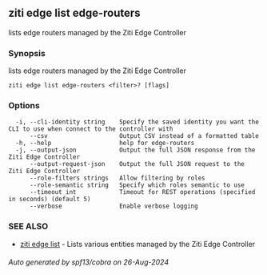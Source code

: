 ## ziti edge list edge-routers

lists edge routers managed by the Ziti Edge Controller

### Synopsis

lists edge routers managed by the Ziti Edge Controller

```
ziti edge list edge-routers <filter>? [flags]
```

### Options

```
  -i, --cli-identity string    Specify the saved identity you want the CLI to use when connect to the controller with
      --csv                    Output CSV instead of a formatted table
  -h, --help                   help for edge-routers
  -j, --output-json            Output the full JSON response from the Ziti Edge Controller
      --output-request-json    Output the full JSON request to the Ziti Edge Controller
      --role-filters strings   Allow filtering by roles
      --role-semantic string   Specify which roles semantic to use 
      --timeout int            Timeout for REST operations (specified in seconds) (default 5)
      --verbose                Enable verbose logging
```

### SEE ALSO

* [ziti edge list](../list.md)	 - Lists various entities managed by the Ziti Edge Controller

###### Auto generated by spf13/cobra on 26-Aug-2024
